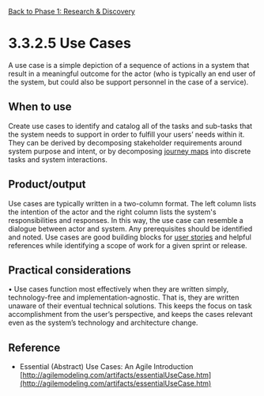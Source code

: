 [Back to Phase 1: Research & Discovery](3-3-research.md)

# 3.3.2.5 Use Cases

A use case is a simple depiction of a sequence of actions in a system that result in a meaningful outcome for the actor (who is typically an end user of the system, but could also be support personnel in the case of a service).

## When to use

Create use cases to identify and catalog all of the tasks and sub-tasks that the system needs to support in order to fulfill your users’ needs within it. They can be derived by decomposing stakeholder requirements around system purpose and intent, or by decomposing [journey maps](3-3-2-3-journey.md) into discrete tasks and system interactions.

## Product/output

Use cases are typically written in a two-column format. The left column lists the intention of the actor and the right column lists the system's responsibilities and responses. In this way, the use case can resemble a dialogue between actor and system. Any prerequisites should be identified and noted.
Use cases are good building blocks for [user stories](3-4-2-2-story.md) and helpful references while identifying a scope of work for a given sprint or release.

## Practical considerations

• Use cases function most effectively when they are written simply, technology-free and implementation-agnostic. That is, they are written unaware of their eventual technical solutions. This keeps the focus on task accomplishment from the user’s perspective, and keeps the cases relevant even as the system’s technology and architecture change.

## Reference

- Essential (Abstract) Use Cases: An Agile Introduction [http://agilemodeling.com/artifacts/essentialUseCase.htm](http://agilemodeling.com/artifacts/essentialUseCase.htm)
